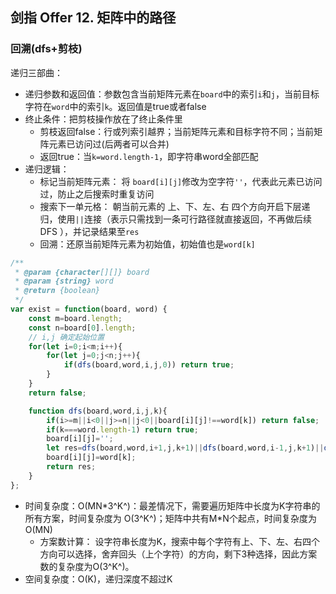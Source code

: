 ## 剑指 Offer 12. 矩阵中的路径

### 回溯(dfs+剪枝)

递归三部曲：

* 递归参数和返回值：参数包含当前矩阵元素在`board`中的索引`i`和`j`，当前目标字符在`word`中的索引`k`。返回值是true或者false
* 终止条件：把剪枝操作放在了终止条件里
  * 剪枝返回false：行或列索引越界；当前矩阵元素和目标字符不同；当前矩阵元素已访问过(后两者可以合并)
  * 返回true：当`k=word.length-1`，即字符串word全部匹配
* 递归逻辑：
  * 标记当前矩阵元素： 将 `board[i][j]`修改为空字符`''`，代表此元素已访问过，防止之后搜索时重复访问
  * 搜索下一单元格： 朝当前元素的 上、下、左、右 四个方向开启下层递归，使用`||`连接（表示只需找到一条可行路径就直接返回，不再做后续 DFS ），并记录结果至`res` 
  * 回溯：还原当前矩阵元素为初始值，初始值也是`word[k]`

```javascript
/**
 * @param {character[][]} board
 * @param {string} word
 * @return {boolean}
 */
var exist = function(board, word) {
    const m=board.length;
    const n=board[0].length;
    // i,j 确定起始位置
    for(let i=0;i<m;i++){
        for(let j=0;j<n;j++){
            if(dfs(board,word,i,j,0)) return true;
        }
    }
    return false;

    function dfs(board,word,i,j,k){
        if(i>=m||i<0||j>=n||j<0||board[i][j]!==word[k]) return false;
        if(k===word.length-1) return true;
        board[i][j]='';
        let res=dfs(board,word,i+1,j,k+1)||dfs(board,word,i-1,j,k+1)||dfs(board,word,i,j+1,k+1)||dfs(board,word,i,j-1,k+1);
        board[i][j]=word[k];
        return res;
    }
};
```

* 时间复杂度：O(MN*3^K^)：最差情况下，需要遍历矩阵中长度为K字符串的所有方案，时间复杂度为 O(3^K^)；矩阵中共有M\*N个起点，时间复杂度为O(MN)
  * 方案数计算： 设字符串长度为K，搜索中每个字符有上、下、左、右四个方向可以选择，舍弃回头（上个字符）的方向，剩下3种选择，因此方案数的复杂度为O(3^K^)。
* 空间复杂度：O(K)，递归深度不超过K






